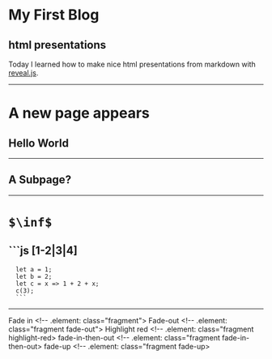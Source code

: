 # My First Blog 

## html presentations 

Today I learned how to make nice html presentations from markdown with 
[reveal.js](https://revealjs.com/).

----
# A new page appears

## Hello World


---


## A Subpage?

----
# `$\inf$` 

##  ```js [1-2|3|4]
      let a = 1;
      let b = 2;
      let c = x => 1 + 2 + x;
      c(3);
      ```
----

Fade in <!-- .element: class="fragment">
Fade-out <!-- .element: class="fragment fade-out">
Highlight red <!-- .element: class="fragment highlight-red>
fade-in-then-out <!-- .element: class="fragment fade-in-then-out>
fade-up <!-- .element: class="fragment fade-up>






